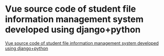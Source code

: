 # Vue source code of student file information management system developed using django+python
[Vue source code of student file information management system developed using django+python](https://aiwithcloud.com/2022/09/19/vue_source_code_of_student_file_information_management_system_developed_using_djangopython/)